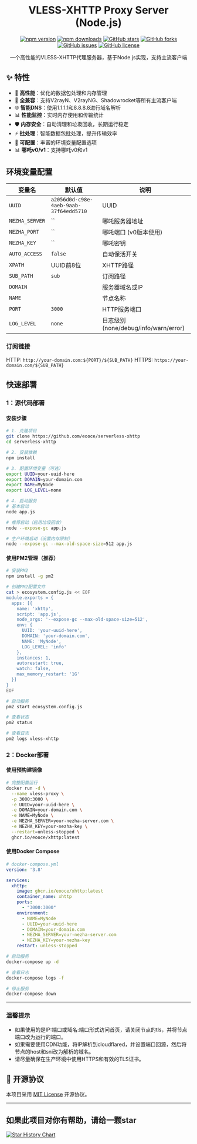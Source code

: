 <div align="center">

# VLESS-XHTTP Proxy Server (Node.js)

[![npm version](https://img.shields.io/npm/v/@eooce/xhttp?style=flat-square)](https://www.npmjs.com/package/@eooce/xhttp)
[![npm downloads](https://img.shields.io/npm/dm/@eooce/xhttp?style=flat-square)](https://www.npmjs.com/package/@eooce/xhttp)
[![GitHub stars](https://img.shields.io/github/stars/eooce/serverless-xhttp?style=social)](https://github.com/eooce/serverless-xhttp)
[![GitHub forks](https://img.shields.io/github/forks/eooce/serverless-xhttp?style=social)](https://github.com/eooce/serverless-xhttp)
[![GitHub issues](https://img.shields.io/github/issues/eooce/serverless-xhttp)](https://github.com/eooce/serverless-xhttp/issues)
[![GitHub license](https://img.shields.io/github/license/eooce/serverless-xhttp)](https://github.com/eooce/serverless-xhttp/blob/main/LICENSE)


一个高性能的VLESS-XHTTP代理服务器，基于Node.js实现，支持主流客户端

</div>

## ✨ 特性

- 🚀 **高性能**：优化的数据包处理和内存管理
- 🔄 **全兼容**：支持V2rayN、V2rayNG、Shadowrocket等所有主流客户端
- 🌐 **智能DNS**：使用1.1.1.1和8.8.8.8进行域名解析
- 📊 **性能监控**：实时内存使用和传输统计
- 🛡️ **内存安全**：自动清理和垃圾回收，长期运行稳定
- ⚡ **批处理**：智能数据包批处理，提升传输效率
- 🔧 **可配置**：丰富的环境变量配置选项
- 📊 **哪吒v0/v1**：支持哪吒v0和v1

## 环境变量配置

| 变量名 | 默认值 | 说明 |
|--------|--------|------|
| `UUID` | `a2056d0d-c98e-4aeb-9aab-37f64edd5710` | UUID |
| `NEZHA_SERVER` | `` | 哪吒服务器地址 |
| `NEZHA_PORT` | `` | 哪吒端口 (v0版本使用) |
| `NEZHA_KEY` | `` | 哪吒密钥 |
| `AUTO_ACCESS` | `false` | 自动保活开关 |
| `XPATH` | UUID前8位 | XHTTP路径 |
| `SUB_PATH` | `sub` | 订阅路径 |
| `DOMAIN` |   | 服务器域名或IP |
| `NAME` |     | 节点名称 |
| `PORT` | `3000` | HTTP服务端口 |
| `LOG_LEVEL` | `none` | 日志级别 (none/debug/info/warn/error) |

### 订阅链接
HTTP: `http://your-domain.com:${PORT}/${SUB_PATH}`
HTTPS: `https://your-domain.com/${SUB_PATH}`

## 快速部署 

### 1：源代码部署

#### 安装步骤

```bash
# 1. 克隆项目
git clone https://github.com/eooce/serverless-xhttp
cd serverless-xhttp

# 2. 安装依赖
npm install

# 3. 配置环境变量（可选）
export UUID=your-uuid-here
export DOMAIN=your-domain.com
export NAME=MyNode
export LOG_LEVEL=none

# 4. 启动服务
# 基本启动
node app.js

# 推荐启动（启用垃圾回收）
node --expose-gc app.js

# 生产环境启动（设置内存限制）
node --expose-gc --max-old-space-size=512 app.js
```

#### 使用PM2管理（推荐）

```bash
# 安装PM2
npm install -g pm2

# 创建PM2配置文件
cat > ecosystem.config.js << EOF
module.exports = {
  apps: [{
    name: 'xhttp',
    script: 'app.js',
    node_args: '--expose-gc --max-old-space-size=512',
    env: {
      UUID: 'your-uuid-here',
      DOMAIN: 'your-domain.com',
      NAME: 'MyNode',
      LOG_LEVEL: 'info'
    },
    instances: 1,
    autorestart: true,
    watch: false,
    max_memory_restart: '1G'
  }]
}
EOF

# 启动服务
pm2 start ecosystem.config.js

# 查看状态
pm2 status

# 查看日志
pm2 logs vless-xhttp
```

### 2：Docker部署

#### 使用预构建镜像

```bash
# 完整配置运行
docker run -d \
  --name vless-proxy \
  -p 3000:3000 \
  -e UUID=your-uuid-here \
  -e DOMAIN=your-domain.com \
  -e NAME=MyNode \
  -e NEZHA_SERVER=your-nezha-server.com \
  -e NEZHA_KEY=your-nezha-key \
  --restart=unless-stopped \
  ghcr.io/eooce/xhttp:latest
```

#### 使用Docker Compose

```yaml
# docker-compose.yml
version: '3.8'

services:
  xhttp:
    image: ghcr.io/eooce/xhttp:latest
    container_name: xhttp
    ports:
      - "3000:3000"
    environment:
      - NAME=MyNode
      - UUID=your-uuid-here
      - DOMAIN=your-domain.com
      - NEZHA_SERVER=your-nezha-server.com
      - NEZHA_KEY=your-nezha-key
    restart: unless-stopped
```

```bash
# 启动服务
docker-compose up -d

# 查看日志
docker-compose logs -f

# 停止服务
docker-compose down
```

---

### 温馨提示

* 如果使用的是IP:端口或域名:端口形式访问首页，请关闭节点的tls，并将节点端口改为运行的端口。
* 如果需要使用CDN功能，将IP解析到cloudflared，并设置端口回源，然后将节点的host和sni改为解析的域名。
* 请尽量确保在生产环境中使用HTTPS和有效的TLS证书。

## 📄 开源协议

本项目采用 [MIT License](LICENSE) 开源协议。

---
## 如果此项目对你有帮助，请给一颗star

[![Star History Chart](https://api.star-history.com/svg?repos=eooce/serverless-xhttp&type=Date)](https://star-history.com/#eooce/serverless-xhttp&Date)
